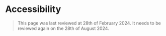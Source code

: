 # Accessibility

> This page was last reviewed at 28th of February 2024. It needs to be reviewed again on the 28th of August 2024. 
> 
> 
